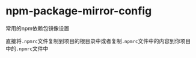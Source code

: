 # npm-package-mirror-config
常用的npm依赖包镜像设置

直接将`.npmrc`文件复制到项目的根目录中或者复制`.npmrc`文件中的内容到你项目中的`.npmrc`文件中

